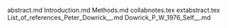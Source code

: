 abstract.md
Introduction.md
Methods.md
collabnotes.tex
extabstract.tex
List_of_references_Peter_Dowrick__.md
Dowrick_P_W_1976_Self__.md